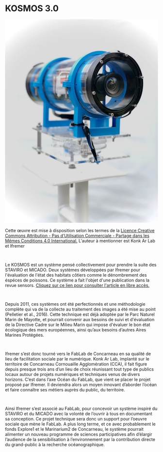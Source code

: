 # KOSMOS 3.0

![PhotoKOSMOS30](pictures/Kosmos3-0.webp)

Cette œuvre est mise à disposition selon les termes de la [Licence Creative Commons Attribution - Pas d’Utilisation Commerciale - Partage dans les Mêmes Conditions 4.0 International.](https://creativecommons.org/licenses/by-nc-sa/4.0/) L'auteur à mentionner est Konk Ar Lab et Ifremer

​

Le KOSMOS est un système pensé collectivement pour prendre la suite des STAVIRO et MICADO. Deux systèmes développées par Ifremer pour l'évaluation de l'état des habitats côtiers comme le dénombrement des éspéces de poissons. Ce système a fait l'objet d'une publication dans la revue sensors. [Cliquez sur ce lien pour consulter l'article en libre accès.](https://www.mdpi.com/1424-8220/21/22/7724)

​

Depuis 2011, ces systèmes ont été perfectionnés et une méthodologie complète qui va de la collecte au traitement des images a été mise au point \(Pelletier et al., 2016\). Cette technique est déjà adoptée par le Parc Naturel Marin de Mayotte, et pourrait convenir aux besoins de suivi et d'évaluation de la Directive Cadre sur le Milieu Marin qui impose d'évaluer le bon état écologique des mers européennes, ainsi qu’aux besoins d’autres Aires Marines Protégées.

​

Ifremer s’est donc tourné vers le FabLab de Concarneau en sa qualité de lieu de facilitation sociale par le numérique. Konk Ar Lab, implanté sur le territoire de Concarneau Cornouaille Agglomération \(CCA\), il fait figure depuis presque trois ans d’un lieu de choix réunissant tout type de publics locaux autour de projets numériques et techniques venus de divers horizons. C’est dans l’axe Océan du FabLab, que vient se placer le projet proposé par Ifremer. Il deviendra alors un moyen innovant d’aborder l’océan et faire connaître ses métiers auprès du public, du territoire.

​

Ainsi Ifremer s’est associé au FabLab, pour concevoir un système inspiré du STAVIRO et du MICADO avec la volonté de l’ouvrir à tous en documentant sa conception. Ce projet technique sera donc un support pour l’oeuvre sociale que mène le FabLab. A plus long terme, et ce avec probablement le fonds Explore1 et le Marinarium2 de Concarneau, le système pourrait alimenter un nouveau programme de sciences participatives afin d’élargir l’audience de la sensibilisation à l’environnement par la contribution directe du grand-public à la recherche océanographique.
